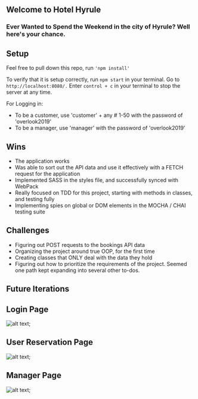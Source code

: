 ## Welcome to Hotel Hyrule

### Ever Wanted to Spend the Weekend in the city of Hyrule? Well here's your chance.

## Setup

Feel free to pull down this repo, run `'npm install' `

To verify that it is setup correctly, run `npm start` in your terminal. Go to ` http://localhost:8080/. ` Enter ` control + c ` in your terminal to stop the server at any time.

For Logging in:

- To be a customer, use 'customer' + any # 1-50 with the password of 'overlook2019'
- To be a manager, use 'manager' with the password of 'overlook2019'

## Wins

- The application works
- Was able to sort out the API data and use it effectively with a FETCH request for the application
- Implemented SASS in the styles file, and successfully synced with WebPack
- Really focused on TDD for this project, starting with methods in classes, and testing fully
- Implementing spies on global or DOM elements in the MOCHA / CHAI testing suite

## Challenges

- Figuring out POST requests to the bookings API data
- Organizing the project around true OOP, for the first time
- Creating classes that ONLY deal with the data they hold
- Figuring out how to prioritize the requirements of the project. Seemed one path kept expanding into several other to-dos. 

## Future Iterations

## Login Page
![alt text](https://media.giphy.com/media/TgruqCxRx72VDxPzcv/giphy.gif "Logo Title Text 1");

## User Reservation Page
![alt text](https://media.giphy.com/media/Kb4pRsR36SLdEG9354/giphy.gif "Logo Title Text 1");

## Manager Page
![alt text](https://media.giphy.com/media/SAN0FBs7RhO5dDShrw/giphy.gif "Logo Title Text 1");
